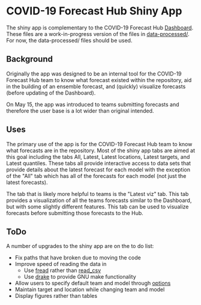 # COVID-19 Forecast Hub Shiny App

The shiny app is complementary to the COVID-19 Forecast Hub 
[Dashboard](https://reichlab.io/covid19-forecast-hub/).
These files are a work-in-progress version of the files in [data-processed/](../../data-processed).
For now, the data-processed/ files should be used.

## Background

Originally the app was designed to be an internal tool for the COVID-19 Forecast
Hub team to know what forecast existed within the repository,
aid in the building of an ensemble forecast, 
and (quickly) visualize forecasts (before updating of the Dashboard). 

On May 15, the app was introduced to teams submitting forecasts and therefore
the user base is a lot wider than original intended. 

## Uses

The primary use of the app is for the COVID-19 Forecast Hub team to know what
forecasts are in the repository. Most of the shiny app tabs are aimed at this 
goal including the tabs All, Latest, Latest locations, Latest targets, and
Latest quantiles. These tabs all provide interactive access to data sets that 
provide details about the latest forecast for each model with the exception
of the "All" tab which has all of the forecasts for each model 
(not just the latest forecasts). 

The tab that is likely more helpful to teams is the "Latest viz" tab. 
This tab provides a visualization of all the teams forecasts similar to the
Dashboard, but with some slightly different features. 
This tab can be used to visualize forecasts before submitting those forecasts
to the Hub. 

## ToDo

A number of upgrades to the shiny app are on the to do list:

- Fix paths that have broken due to moving the code
- Improve speed of reading the data in
  - Use [fread](https://www.rdocumentation.org/packages/data.table/versions/1.12.8/topics/fread) rather than [read_csv](https://readr.tidyverse.org/reference/read_delim.html)
  - Use [drake](https://github.com/ropensci/drake) to provide GNU make functionality
- Allow users to specify default team and model through [options](https://stat.ethz.ch/R-manual/R-devel/library/base/html/options.html)
- Maintain target and location while changing team and model
- Display figures rather than tables
